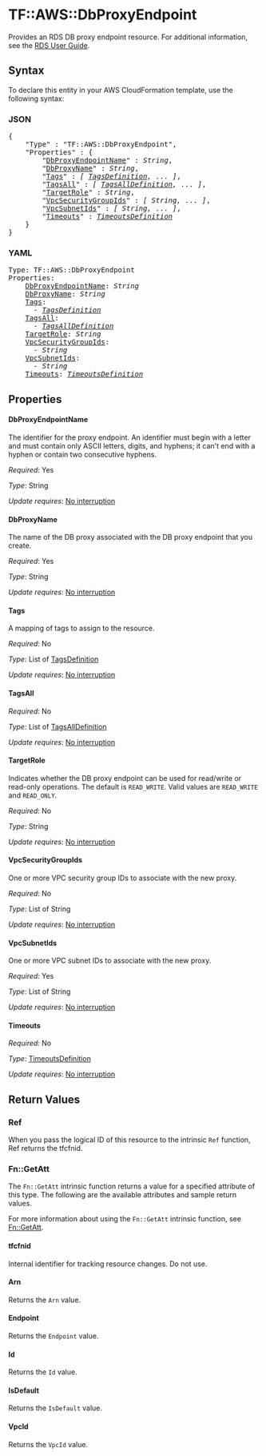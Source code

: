 # TF::AWS::DbProxyEndpoint

Provides an RDS DB proxy endpoint resource. For additional information, see the [RDS User Guide](https://docs.aws.amazon.com/AmazonRDS/latest/UserGuide/rds-proxy.html#rds-proxy-endpoints).

## Syntax

To declare this entity in your AWS CloudFormation template, use the following syntax:

### JSON

<pre>
{
    "Type" : "TF::AWS::DbProxyEndpoint",
    "Properties" : {
        "<a href="#dbproxyendpointname" title="DbProxyEndpointName">DbProxyEndpointName</a>" : <i>String</i>,
        "<a href="#dbproxyname" title="DbProxyName">DbProxyName</a>" : <i>String</i>,
        "<a href="#tags" title="Tags">Tags</a>" : <i>[ <a href="tagsdefinition.md">TagsDefinition</a>, ... ]</i>,
        "<a href="#tagsall" title="TagsAll">TagsAll</a>" : <i>[ <a href="tagsalldefinition.md">TagsAllDefinition</a>, ... ]</i>,
        "<a href="#targetrole" title="TargetRole">TargetRole</a>" : <i>String</i>,
        "<a href="#vpcsecuritygroupids" title="VpcSecurityGroupIds">VpcSecurityGroupIds</a>" : <i>[ String, ... ]</i>,
        "<a href="#vpcsubnetids" title="VpcSubnetIds">VpcSubnetIds</a>" : <i>[ String, ... ]</i>,
        "<a href="#timeouts" title="Timeouts">Timeouts</a>" : <i><a href="timeoutsdefinition.md">TimeoutsDefinition</a></i>
    }
}
</pre>

### YAML

<pre>
Type: TF::AWS::DbProxyEndpoint
Properties:
    <a href="#dbproxyendpointname" title="DbProxyEndpointName">DbProxyEndpointName</a>: <i>String</i>
    <a href="#dbproxyname" title="DbProxyName">DbProxyName</a>: <i>String</i>
    <a href="#tags" title="Tags">Tags</a>: <i>
      - <a href="tagsdefinition.md">TagsDefinition</a></i>
    <a href="#tagsall" title="TagsAll">TagsAll</a>: <i>
      - <a href="tagsalldefinition.md">TagsAllDefinition</a></i>
    <a href="#targetrole" title="TargetRole">TargetRole</a>: <i>String</i>
    <a href="#vpcsecuritygroupids" title="VpcSecurityGroupIds">VpcSecurityGroupIds</a>: <i>
      - String</i>
    <a href="#vpcsubnetids" title="VpcSubnetIds">VpcSubnetIds</a>: <i>
      - String</i>
    <a href="#timeouts" title="Timeouts">Timeouts</a>: <i><a href="timeoutsdefinition.md">TimeoutsDefinition</a></i>
</pre>

## Properties

#### DbProxyEndpointName

The identifier for the proxy endpoint. An identifier must begin with a letter and must contain only ASCII letters, digits, and hyphens; it can't end with a hyphen or contain two consecutive hyphens.

_Required_: Yes

_Type_: String

_Update requires_: [No interruption](https://docs.aws.amazon.com/AWSCloudFormation/latest/UserGuide/using-cfn-updating-stacks-update-behaviors.html#update-no-interrupt)

#### DbProxyName

The name of the DB proxy associated with the DB proxy endpoint that you create.

_Required_: Yes

_Type_: String

_Update requires_: [No interruption](https://docs.aws.amazon.com/AWSCloudFormation/latest/UserGuide/using-cfn-updating-stacks-update-behaviors.html#update-no-interrupt)

#### Tags

A mapping of tags to assign to the resource.

_Required_: No

_Type_: List of <a href="tagsdefinition.md">TagsDefinition</a>

_Update requires_: [No interruption](https://docs.aws.amazon.com/AWSCloudFormation/latest/UserGuide/using-cfn-updating-stacks-update-behaviors.html#update-no-interrupt)

#### TagsAll

_Required_: No

_Type_: List of <a href="tagsalldefinition.md">TagsAllDefinition</a>

_Update requires_: [No interruption](https://docs.aws.amazon.com/AWSCloudFormation/latest/UserGuide/using-cfn-updating-stacks-update-behaviors.html#update-no-interrupt)

#### TargetRole

Indicates whether the DB proxy endpoint can be used for read/write or read-only operations. The default is `READ_WRITE`. Valid values are `READ_WRITE` and `READ_ONLY`.

_Required_: No

_Type_: String

_Update requires_: [No interruption](https://docs.aws.amazon.com/AWSCloudFormation/latest/UserGuide/using-cfn-updating-stacks-update-behaviors.html#update-no-interrupt)

#### VpcSecurityGroupIds

One or more VPC security group IDs to associate with the new proxy.

_Required_: No

_Type_: List of String

_Update requires_: [No interruption](https://docs.aws.amazon.com/AWSCloudFormation/latest/UserGuide/using-cfn-updating-stacks-update-behaviors.html#update-no-interrupt)

#### VpcSubnetIds

One or more VPC subnet IDs to associate with the new proxy.

_Required_: Yes

_Type_: List of String

_Update requires_: [No interruption](https://docs.aws.amazon.com/AWSCloudFormation/latest/UserGuide/using-cfn-updating-stacks-update-behaviors.html#update-no-interrupt)

#### Timeouts

_Required_: No

_Type_: <a href="timeoutsdefinition.md">TimeoutsDefinition</a>

_Update requires_: [No interruption](https://docs.aws.amazon.com/AWSCloudFormation/latest/UserGuide/using-cfn-updating-stacks-update-behaviors.html#update-no-interrupt)

## Return Values

### Ref

When you pass the logical ID of this resource to the intrinsic `Ref` function, Ref returns the tfcfnid.

### Fn::GetAtt

The `Fn::GetAtt` intrinsic function returns a value for a specified attribute of this type. The following are the available attributes and sample return values.

For more information about using the `Fn::GetAtt` intrinsic function, see [Fn::GetAtt](https://docs.aws.amazon.com/AWSCloudFormation/latest/UserGuide/intrinsic-function-reference-getatt.html).

#### tfcfnid

Internal identifier for tracking resource changes. Do not use.

#### Arn

Returns the <code>Arn</code> value.

#### Endpoint

Returns the <code>Endpoint</code> value.

#### Id

Returns the <code>Id</code> value.

#### IsDefault

Returns the <code>IsDefault</code> value.

#### VpcId

Returns the <code>VpcId</code> value.


